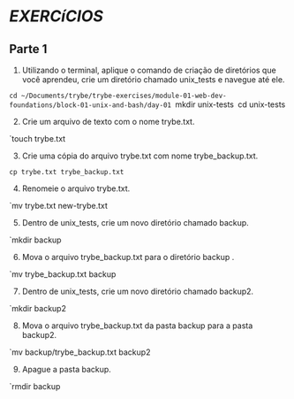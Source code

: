 # *EXERCíCIOS*

## **Parte 1**

1. Utilizando o terminal, aplique o comando de criação de diretórios que você aprendeu, crie um diretório chamado unix_tests e navegue até ele.

`cd ~/Documents/trybe/trybe-exercises/module-01-web-dev-foundations/block-01-unix-and-bash/day-01
`mkdir unix-tests`
`cd unix-tests

2. Crie um arquivo de texto com o nome trybe.txt.

`touch trybe.txt

3. Crie uma cópia do arquivo trybe.txt com nome trybe_backup.txt.

`cp trybe.txt trybe_backup.txt`

4. Renomeie o arquivo trybe.txt.

`mv trybe.txt new-trybe.txt

5. Dentro de unix_tests, crie um novo diretório chamado backup.

`mkdir backup

6. Mova o arquivo trybe_backup.txt para o diretório backup .

`mv trybe_backup.txt backup 

7. Dentro de unix_tests, crie um novo diretório chamado backup2.

`mkdir backup2

8. Mova o arquivo trybe_backup.txt da pasta backup para a pasta backup2.

`mv backup/trybe_backup.txt backup2 

9. Apague a pasta backup.

`rmdir backup



